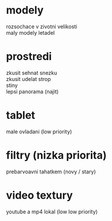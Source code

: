 # modely
rozsochace v zivotni velikosti  
maly modely letadel  

# prostredi
zkusit sehnat snezku  
zkusit udelat strop  
stiny  
lepsi panorama (najit)  

# tablet
male ovladani (low priority)  

# filtry (nizka priorita)
prebarvoavni tahatkem (novy / stary)  

# video textury
youtube a mp4 lokal (low low priority)  
